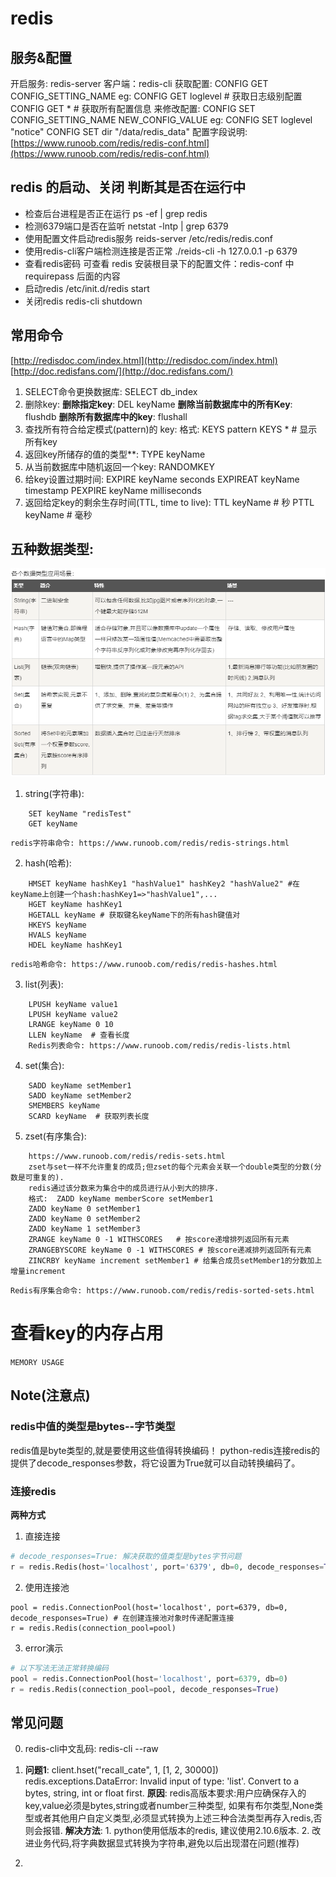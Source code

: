 # redis

## 服务&配置
开启服务: redis-server
客户端：redis-cli
获取配置: CONFIG GET CONFIG_SETTING_NAME
    eg: CONFIG GET loglevel # 获取日志级别配置
          CONFIG GET * # 获取所有配置信息
来修改配置: CONFIG SET CONFIG_SETTING_NAME NEW_CONFIG_VALUE
    eg: CONFIG SET loglevel "notice"
         CONFIG SET dir "/data/redis_data"
配置字段说明: [https://www.runoob.com/redis/redis-conf.html](https://www.runoob.com/redis/redis-conf.html)

## redis 的启动、关闭 判断其是否在运行中
* 检查后台进程是否正在运行
    ps -ef | grep redis
* 检测6379端口是否在监听
    netstat -lntp | grep 6379
* 使用配置文件启动redis服务
    reids-server /etc/redis/redis.conf
* 使用redis-cli客户端检测连接是否正常
    ./reids-cli -h 127.0.0.1 -p 6379
* 查看redis密码
    可查看 redis 安装根目录下的配置文件：redis-conf 中 requirepass 后面的内容
* 启动redis
    /etc/init.d/redis start
* 关闭redis
    redis-cli shutdown

## 常用命令
[http://redisdoc.com/index.html](http://redisdoc.com/index.html)
[http://doc.redisfans.com/](http://doc.redisfans.com/)

1. SELECT命令更换数据库:
    SELECT db_index
2. 删除key:
    **删除指定key**:
        DEL keyName
    **删除当前数据库中的所有Key**:
        flushdb
    **删除所有数据库中的key**:
        flushall
3. 查找所有符合给定模式(pattern)的 key:
    格式: KEYS pattern
    KEYS *     # 显示所有key
4. 返回key所储存的值的类型**:
    TYPE keyName
5. 从当前数据库中随机返回一个key:
    RANDOMKEY
6. 给key设置过期时间:
    EXPIRE keyName seconds
    EXPIREAT keyName timestamp
    PEXPIRE keyName milliseconds
7. 返回给定key的剩余生存时间(TTL, time to live):
    TTL keyName  # 秒
    PTTL keyName # 毫秒

##  五种数据类型: 
![](images_attachments/20210105172322041_12836.png)
1. string(字符串):
```redis
    SET keyName "redisTest"
    GET keyName 
```
    redis字符串命令: https://www.runoob.com/redis/redis-strings.html
2. hash(哈希):
```redis
    HMSET keyName hashKey1 "hashValue1" hashKey2 "hashValue2" #在keyName上创建一个hash:hashKey1=>"hashValue1",...
    HGET keyName hashKey1
    HGETALL keyName # 获取键名keyName下的所有hash键值对
    HKEYS keyName
    HVALS keyName
    HDEL keyName hashKey1
```
    redis哈希命令: https://www.runoob.com/redis/redis-hashes.html
3. list(列表):
```redis
    LPUSH keyName value1
    LPUSH keyName value2
    LRANGE keyName 0 10
    LLEN keyName  # 查看长度
    Redis列表命令: https://www.runoob.com/redis/redis-lists.html
```
4. set(集合):
```redis
    SADD keyName setMember1
    SADD keyName setMember2
    SMEMBERS keyName
    SCARD keyName  # 获取列表长度
```
5. zset(有序集合): 
```redis
    https://www.runoob.com/redis/redis-sets.html
    zset与set一样不允许重复的成员;但zset的每个元素会关联一个double类型的分数(分数是可重复的).
    redis通过该分数来为集合中的成员进行从小到大的排序.
    格式:  ZADD keyName memberScore setMember1
    ZADD keyName 0 setMember1
    ZADD keyName 0 setMember2
    ZADD keyName 1 setMember3
    ZRANGE keyName 0 -1 WITHSCORES   # 按score递增排列返回所有元素
    ZRANGEBYSCORE keyName 0 -1 WITHSCORES # 按score递减排列返回所有元素
    ZINCRBY keyName increment setMember1 # 给集合成员setMember1的分数加上增量increment
```
    Redis有序集合命令: https://www.runoob.com/redis/redis-sorted-sets.html

# 查看key的内存占用
`MEMORY USAGE`


## Note(注意点)
### redis中值的类型是bytes--字节类型
redis值是byte类型的,就是要使用这些值得转换编码！
python-redis连接redis的提供了decode_responses参数，将它设置为True就可以自动转换编码了。

### 连接redis
**两种方式**
1. 直接连接
```python
# decode_responses=True: 解决获取的值类型是bytes字节问题
r = redis.Redis(host='localhost', port='6379', db=0, decode_responses=True) # 在构建Redis对象时传递配置连接参数
```
2. 使用连接池
```
pool = redis.ConnectionPool(host='localhost', port=6379, db=0, decode_responses=True) # 在创建连接池对象时传递配置连接
r = redis.Redis(connection_pool=pool)
```

3. error演示
```python
# 以下写法无法正常转换编码
pool = redis.ConnectionPool(host='localhost', port=6379, db=0)
r = redis.Redis(connection_pool=pool, decode_responses=True)
```


## 常见问题
0. redis-cli中文乱码:
    redis-cli --raw
1. **问题1**:
    client.hset("recall_cate", 1, [1, 2, 30000])
    redis.exceptions.DataError: Invalid input of type: 'list'. Convert to a bytes, string, int or float first.
    **原因**: 
        redis高版本要求:用户应确保存入的key,value必须是bytes,string或者number三种类型,
           如果有布尔类型,None类型或者其他用户自定义类型,必须显式转换为上述三种合法类型再存入redis,否则会报错.
    **解决方法**:
        1. python使用低版本的redis, 建议使用2.10.6版本.
        2. 改进业务代码,将字典数据显式转换为字符串,避免以后出现潜在问题(推荐)


3. 